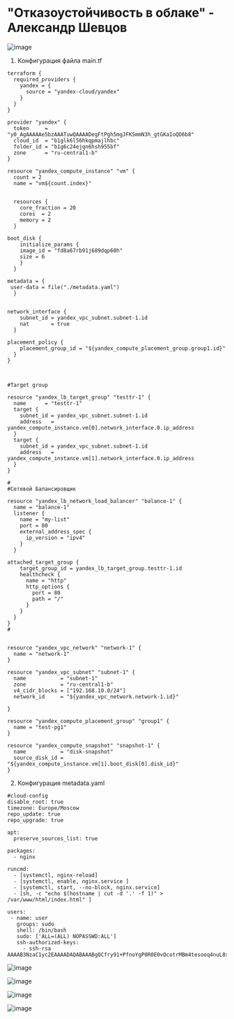 # "Отказоустойчивость в облаке" - Александр Шевцов
![image](https://github.com/aztecprod/yandex-network-balance/assets/25949605/ef92684e-a78f-4d5c-89aa-48ef31438e1b)

1) Конфигурация файла main.tf
```
terraform {
  required_providers {
    yandex = {
      source = "yandex-cloud/yandex"
    }
  }
}

provider "yandex" {
  token     = "y0_AgAAAAAe5bzAAATuwQAAAADegFtPgh5mgJFKSmmN3h_gtGKaIoQD6b8"
  cloud_id  = "b1glk6l56hkqpmajlhbc"
  folder_id = "b1g6c24ejqn6hsh955bf"
  zone      = "ru-central1-b"
}

resource "yandex_compute_instance" "vm" {
  count = 2
  name = "vm${count.index}"


  resources {
    core_fraction = 20
    cores  = 2
    memory = 2
  }

boot_disk {
    initialize_params {
    image_id = "fd8a67rb91j689dqp60h"
    size = 6
    }
  }

metadata = {
 user-data = file("./metadata.yaml")
  }


network_interface {
    subnet_id = yandex_vpc_subnet.subnet-1.id
    nat       = true
  }

placement_policy {
    placement_group_id = "${yandex_compute_placement_group.group1.id}"
  }
}



#Target group

resource "yandex_lb_target_group" "testtr-1" {
  name      = "testtr-1"
  target {
    subnet_id = yandex_vpc_subnet.subnet-1.id
    address   = yandex_compute_instance.vm[0].network_interface.0.ip_address
  }
  target {
    subnet_id = yandex_vpc_subnet.subnet-1.id
    address   = yandex_compute_instance.vm[1].network_interface.0.ip_address
  }
}

#
#Сетевой Балансировщик

resource "yandex_lb_network_load_balancer" "balance-1" {
  name = "balance-1"
  listener {
    name = "my-list"
    port = 80
    external_address_spec {
      ip_version = "ipv4"
    }
  }

attached_target_group {
    target_group_id = yandex_lb_target_group.testtr-1.id
    healthcheck {
      name = "http"
      http_options {
        port = 80
        path = "/"
      }
    }
  }
}
#


resource "yandex_vpc_network" "network-1" {
  name = "network-1"
}

resource "yandex_vpc_subnet" "subnet-1" {
  name           = "subnet-1"
  zone           = "ru-central1-b"
  v4_cidr_blocks = ["192.168.10.0/24"]
  network_id     = "${yandex_vpc_network.network-1.id}"

}

resource "yandex_compute_placement_group" "group1" {
  name = "test-pg1"
}

resource "yandex_compute_snapshot" "snapshot-1" {
  name           = "disk-snapshot"
  source_disk_id = "${yandex_compute_instance.vm[1].boot_disk[0].disk_id}"
}

```
2) Конфигурация metadata.yaml
```
#cloud-config
disable_root: true
timezone: Europe/Moscow
repo_update: true
repo_upgrade: true

apt:
  preserve_sources_list: true

packages:
  - nginx

runcmd:
  - [systemctl, nginx-reload]
  - [systemctl, enable, nginx.service ]
  - [systemctl, start, --no-block, nginx.service]
  - [sh, -c "echo $(hostname | cut -d '.' -f 1)" > /var/www/html/index.html" ]

users:
 - name: user
   groups: sudo
   shell: /bin/bash
   sudo: ['ALL=(ALL) NOPASSWD:ALL']
   ssh-authorized-keys:
     - ssh-rsa AAAAB3NzaC1yc2EAAAADAQABAAABgQCfry91+PfnoYgP0R0E0vQcotrMBm4tesooq4nuL8sTo1a+8ovphhuGUGHCAmIJZqY7N2rnOpBpEsvQtZW0c8dGoFrYeR1ZaC7evHT5gxnbrbW4RTDeWZLsZt84wmlbadYLcCQ2UM6JSESDbd8bY4Vl795LS7+dj1rIgqfiJ2qci169sPY4As73emSFfIslS>

```

![image](https://github.com/aztecprod/yandex-network-balance/assets/25949605/a2067846-b86c-405b-999d-91fe6066bcc4)

![image](https://github.com/aztecprod/yandex-network-balance/assets/25949605/2dfe5b3d-9576-4856-9180-dcc1b9d28a96)

![image](https://github.com/aztecprod/yandex-network-balance/assets/25949605/16b5f66e-01ba-4352-8752-1840ec86de2e)

![image](https://github.com/aztecprod/yandex-network-balance/assets/25949605/cbb75a6d-fc20-4fd7-9354-9048a7f046cc)


